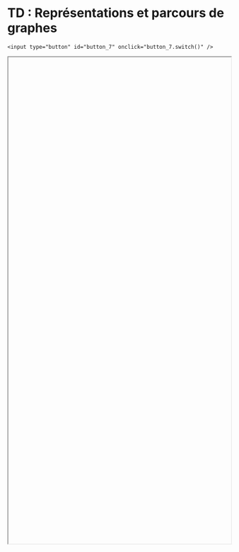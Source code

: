 # TD : Représentations et parcours de graphes

<script>
    $(function() {
        document.getElementById("main-content").style.maxWidth = "90%";
        button_7 = button_cor(
            'https://raw.githubusercontent.com/fortierq/cours/main/graphe/def/option/td/td_graphes_parcours.pdf',
            '7',
            'button_7'
        );
    });
</script>

```{margin}
<input type="button" id="button_7" onclick="button_7.switch()" />
```

<iframe id="7" height=1100 width=100% allowfullscreen></iframe>
